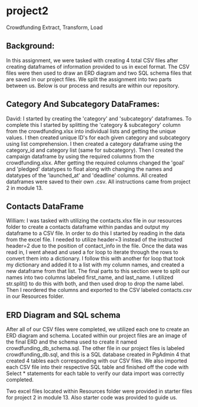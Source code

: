 # project2

Crowdfunding Extract, Transform, Load

## Background: 
In this assignment, we were tasked with creating 4 total CSV files after creating dataframes of information provided to us in excel format. The CSV files were then used to draw an ERD diagram and two SQL schema files that are saved in our project files. We split the assignment into two parts between us. Below is our process and results are within our repository. 

## Category And Subcategory DataFrames: 

David: I started by creating the 'category' and 'subcategory' dataframes. To complete this I started by splitting the 'category & subcategory' column from the crowdfunding.xlsx into individual lists and getting the unique values. I then created unique ID's for each given category and subcategory using list comprehension. I then created a category dataframe using the category_id and category list (same for subcategory). Then I created the campaign dataframe by using the required columns from the crowdfunding.xlsx. After getting the required columns changed the 'goal' and 'pledged' datatypes to float along with changing the names and datatypes of the 'launched_at' and 'deadline' columns. All created dataframes were saved to their own .csv. All instructions came from project 2 in module 13.

## Contacts DataFrame

William: I was tasked with utilizing the contacts.xlsx file in our resources folder to create a contacts dataframe within pandas and output my dataframe to a CSV file. In order to do this I started by reading in the data from the excel file. I needed to utilize header=3 instead of the instructed header=2 due to the position of contact_info in the file. Once the data was read in, I went ahead and used a for loop to iterate through the rows to convert them into a dictionary. I follow this with another for loop that took my dictionary and added it to a list with my column names, and created a new dataframe from that list. The final parts to this section were to split our names into two columns labeled first_name, and last_name. I utilized str.split() to do this with both, and then used drop to drop the name label. Then I reordered the columns and exported to the CSV labeled contacts.csv in our Resources folder. 

## ERD Diagram and SQL schema 

After all of our CSV files were completed, we utilized each one to create an ERD diagram and schema. Located within our project files are an image of the final ERD and the schema used to create it named crowdfunding_db_schema.sql. The other file in our project files is labeled crowdfunding_db.sql, and this is a SQL database created in PgAdmin 4 that created 4 tables each corresponding with our CSV files. We also imported each CSV file into their respective SQL table and finished off the code with Select * statements for each table to verify our data import was correctly completed. 

Two excel files located within Resources folder were provided in starter files for project 2 in module 13. Also starter code was provided to guide us. 